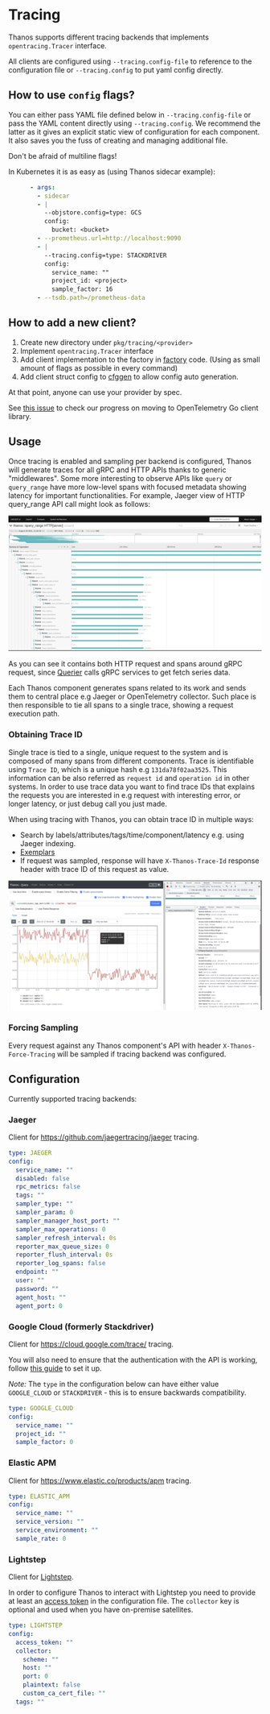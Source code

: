 # Tracing

Thanos supports different tracing backends that implements `opentracing.Tracer` interface.

All clients are configured using `--tracing.config-file` to reference to the configuration file or `--tracing.config` to put yaml config directly.

## How to use `config` flags?

You can either pass YAML file defined below in `--tracing.config-file` or pass the YAML content directly using `--tracing.config`. We recommend the latter as it gives an explicit static view of configuration for each component. It also saves you the fuss of creating and managing additional file.

Don't be afraid of multiline flags!

In Kubernetes it is as easy as (using Thanos sidecar example):

```yaml
      - args:
        - sidecar
        - |
          --objstore.config=type: GCS
          config:
            bucket: <bucket>
        - --prometheus.url=http://localhost:9090
        - |
          --tracing.config=type: STACKDRIVER
          config:
            service_name: ""
            project_id: <project>
            sample_factor: 16
        - --tsdb.path=/prometheus-data
```

## How to add a new client?

1. Create new directory under `pkg/tracing/<provider>`
2. Implement `opentracing.Tracer` interface
3. Add client implementation to the factory in [factory](../pkg/tracing/client/factory.go) code. (Using as small amount of flags as possible in every command)
4. Add client struct config to [cfggen](../scripts/cfggen/main.go) to allow config auto generation.

At that point, anyone can use your provider by spec.

See [this issue](https://github.com/thanos-io/thanos/issues/1972) to check our progress on moving to OpenTelemetry Go client library.

## Usage

Once tracing is enabled and sampling per backend is configured, Thanos will generate traces for all gRPC and HTTP APIs thanks to generic "middlewares". Some more interesting to observe APIs like `query` or `query_range` have more low-level spans with focused metadata showing latency for important functionalities. For example, Jaeger view of HTTP query_range API call might look as follows:

![view](img/tracing2.png)

As you can see it contains both HTTP request and spans around gRPC request, since [Querier](components/query.md) calls gRPC services to get fetch series data.

Each Thanos component generates spans related to its work and sends them to central place e.g Jaeger or OpenTelemetry collector. Such place is then responsible to tie all spans to a single trace, showing a request execution path.

### Obtaining Trace ID

Single trace is tied to a single, unique request to the system and is composed of many spans from different components. Trace is identifiable using `Trace ID`, which is a unique hash e.g `131da78f02aa3525`. This information can be also referred as `request id` and `operation id` in other systems. In order to use trace data you want to find trace IDs that explains the requests you are interested in e.g request with interesting error, or longer latency, or just debug call you just made.

When using tracing with Thanos, you can obtain trace ID in multiple ways:

* Search by labels/attributes/tags/time/component/latency e.g. using Jaeger indexing.
* [Exemplars](https://www.bwplotka.dev/2021/correlations-exemplars/)
* If request was sampled, response will have `X-Thanos-Trace-Id` response header with trace ID of this request as value.

![view](img/tracing.png)

### Forcing Sampling

Every request against any Thanos component's API with header `X-Thanos-Force-Tracing` will be sampled if tracing backend was configured.

## Configuration

Currently supported tracing backends:

### Jaeger

Client for https://github.com/jaegertracing/jaeger tracing.

```yaml mdox-exec="go run scripts/cfggen/main.go --name=jaeger.Config"
type: JAEGER
config:
  service_name: ""
  disabled: false
  rpc_metrics: false
  tags: ""
  sampler_type: ""
  sampler_param: 0
  sampler_manager_host_port: ""
  sampler_max_operations: 0
  sampler_refresh_interval: 0s
  reporter_max_queue_size: 0
  reporter_flush_interval: 0s
  reporter_log_spans: false
  endpoint: ""
  user: ""
  password: ""
  agent_host: ""
  agent_port: 0
```

### Google Cloud (formerly Stackdriver)

Client for https://cloud.google.com/trace/ tracing.

You will also need to ensure that the authentication with the API is working, follow [this guide](https://cloud.google.com/trace/docs/setup/go-ot#configure_your_platform) to set it up.

*Note:* The `type` in the configuration below can have either value `GOOGLE_CLOUD` or `STACKDRIVER` - this is to ensure backwards compatibility.

```yaml mdox-exec="go run scripts/cfggen/main.go --name=google_cloud.Config"
type: GOOGLE_CLOUD
config:
  service_name: ""
  project_id: ""
  sample_factor: 0
```

### Elastic APM

Client for https://www.elastic.co/products/apm tracing.

```yaml mdox-exec="go run scripts/cfggen/main.go --name=elasticapm.Config"
type: ELASTIC_APM
config:
  service_name: ""
  service_version: ""
  service_environment: ""
  sample_rate: 0
```

### Lightstep

Client for [Lightstep](https://lightstep.com).

In order to configure Thanos to interact with Lightstep you need to provide at least an [access token](https://docs.lightstep.com/docs/create-and-use-access-tokens) in the configuration file. The `collector` key is optional and used when you have on-premise satellites.

```yaml mdox-exec="go run scripts/cfggen/main.go --name=lightstep.Config"
type: LIGHTSTEP
config:
  access_token: ""
  collector:
    scheme: ""
    host: ""
    port: 0
    plaintext: false
    custom_ca_cert_file: ""
  tags: ""
```
